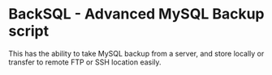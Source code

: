 # BackSQL - Advanced MySQL Backup script

This has the ability to take MySQL backup from a server, and store locally or transfer to remote FTP or SSH location easily.
